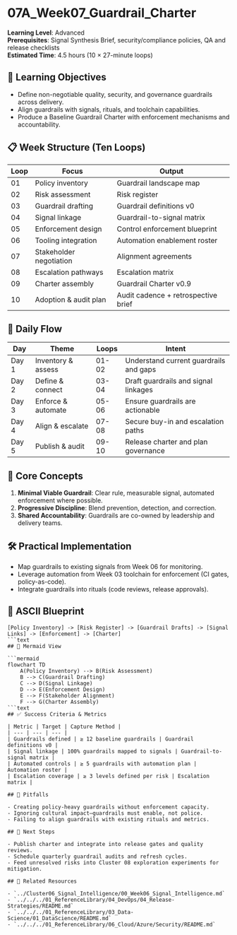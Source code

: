 ﻿# 07A_Week07_Guardrail_Charter

**Learning Level**: Advanced  
**Prerequisites**: Signal Synthesis Brief, security/compliance policies, QA and release checklists  
**Estimated Time**: 4.5 hours (10 × 27-minute loops)

## 🎯 Learning Objectives

- Define non-negotiable quality, security, and governance guardrails across delivery.
- Align guardrails with signals, rituals, and toolchain capabilities.
- Produce a Baseline Guardrail Charter with enforcement mechanisms and accountability.

## 📋 Week Structure (Ten Loops)

| Loop | Focus | Output |
| --- | --- | --- |
| 01 | Policy inventory | Guardrail landscape map |
| 02 | Risk assessment | Risk register |
| 03 | Guardrail drafting | Guardrail definitions v0 |
| 04 | Signal linkage | Guardrail-to-signal matrix |
| 05 | Enforcement design | Control enforcement blueprint |
| 06 | Tooling integration | Automation enablement roster |
| 07 | Stakeholder negotiation | Alignment agreements |
| 08 | Escalation pathways | Escalation matrix |
| 09 | Charter assembly | Guardrail Charter v0.9 |
| 10 | Adoption & audit plan | Audit cadence + retrospective brief |

## 🔄 Daily Flow

| Day | Theme | Loops | Intent |
| --- | --- | --- | --- |
| Day 1 | Inventory & assess | 01-02 | Understand current guardrails and gaps |
| Day 2 | Define & connect | 03-04 | Draft guardrails and signal linkages |
| Day 3 | Enforce & automate | 05-06 | Ensure guardrails are actionable |
| Day 4 | Align & escalate | 07-08 | Secure buy-in and escalation paths |
| Day 5 | Publish & audit | 09-10 | Release charter and plan governance |

## 🧠 Core Concepts

1. **Minimal Viable Guardrail**: Clear rule, measurable signal, automated enforcement where possible.
2. **Progressive Discipline**: Blend prevention, detection, and correction.
3. **Shared Accountability**: Guardrails are co-owned by leadership and delivery teams.

## 🛠️ Practical Implementation

- Map guardrails to existing signals from Week 06 for monitoring.
- Leverage automation from Week 03 toolchain for enforcement (CI gates, policy-as-code).
- Integrate guardrails into rituals (code reviews, release approvals).

## 📐 ASCII Blueprint

```text
[Policy Inventory] -> [Risk Register] -> [Guardrail Drafts] -> [Signal Links] -> [Enforcement] -> [Charter]
```text
## 🧩 Mermaid View

```mermaid
flowchart TD
    A(Policy Inventory) --> B(Risk Assessment)
    B --> C(Guardrail Drafting)
    C --> D(Signal Linkage)
    D --> E(Enforcement Design)
    E --> F(Stakeholder Alignment)
    F --> G(Charter Assembly)
```text
## ✅ Success Criteria & Metrics

| Metric | Target | Capture Method |
| --- | --- | --- |
| Guardrails defined | ≥ 12 baseline guardrails | Guardrail definitions v0 |
| Signal linkage | 100% guardrails mapped to signals | Guardrail-to-signal matrix |
| Automated controls | ≥ 5 guardrails with automation plan | Automation roster |
| Escalation coverage | ≥ 3 levels defined per risk | Escalation matrix |

## 🚧 Pitfalls

- Creating policy-heavy guardrails without enforcement capacity.
- Ignoring cultural impact—guardrails must enable, not police.
- Failing to align guardrails with existing rituals and metrics.

## 🧵 Next Steps

- Publish charter and integrate into release gates and quality reviews.
- Schedule quarterly guardrail audits and refresh cycles.
- Feed unresolved risks into Cluster 08 exploration experiments for mitigation.

## 🔗 Related Resources

- `../Cluster06_Signal_Intelligence/00_Week06_Signal_Intelligence.md`
- `../../../01_ReferenceLibrary/04_DevOps/04_Release-Strategies/README.md`
- `../../../01_ReferenceLibrary/03_Data-Science/01_DataScience/README.md`
- `../../../01_ReferenceLibrary/06_Cloud/Azure/Security/README.md`
